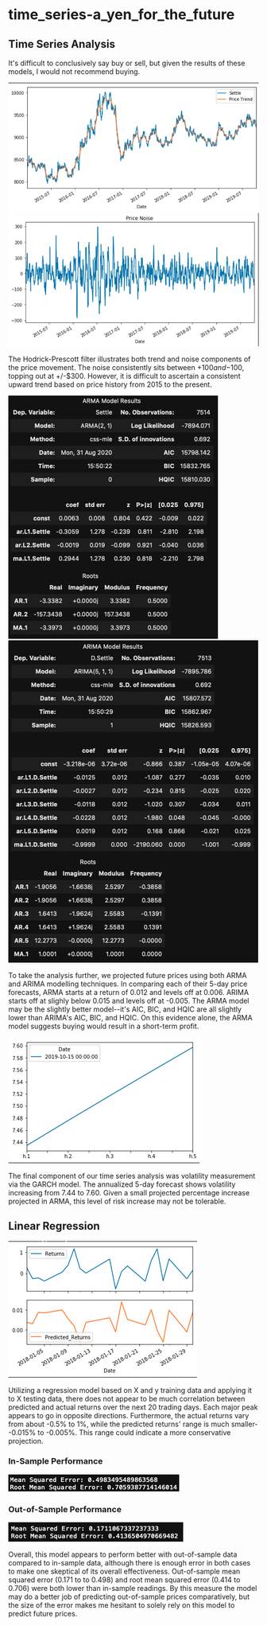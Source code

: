 # time_series-a_yen_for_the_future

## Time Series Analysis

It's difficult to conclusively say buy or sell, but given the results of these
models, I would not recommend buying.  



![Trend](Images/trend_graph.png)
![Noise](Images/noise_graph.png)

The Hodrick-Prescott filter illustrates both trend and noise components of the 
price movement. The noise consistently sits between +$100 and -$100, topping 
out at +/-$300.  However, it is difficult to ascertain a consistent upward 
trend based on price history from 2015 to the present.




![ARMA](Images/arma_results.png)
![ARIMA](Images/arima_results.png)

To take the analysis further, we projected future prices using both ARMA and 
ARIMA modelling techniques.  In comparing each of their 5-day price forecasts,
ARMA starts at a return of 0.012 and levels off at 0.006.  ARIMA starts off at
slighly below 0.015 and levels off at -0.005.  The ARMA model may be the 
slightly better model--it's AIC, BIC, and HQIC are all slightly lower than 
ARIMA's AIC, BIC, and HQIC.  On this evidence alone, the ARMA model suggests
buying would result in a short-term profit.




![GARCH](Images/volatility.png)

The final component of our time series analysis was volatility measurement via
the GARCH model.  The annualized 5-day forecast shows volatility increasing 
from 7.44 to 7.60.  Given a small projected percentage increase projected in 
ARMA, this level of risk increase may not be tolerable.




## Linear Regression
![Predictions](Images/returns_graph.png)

Utilizing a regression model based on X and y training data and applying it to 
X testing data, there does not appear to be much correlation between predicted 
and actual returns over the next 20 trading days.  Each major peak appears to
go in opposite directions.  Furthermore, the actual returns vary from about 
-0.5% to 1%, while the predicted returns' range is much smaller--0.015% to 
-0.005%.  This range could indicate a more conservative projection.


### In-Sample Performance
![in_sample](Images/in_sample_error.png)


### Out-of-Sample Performance
![in_sample](Images/out_of_sample_error.png)


Overall, this model appears to perform better with out-of-sample data compared
to in-sample data, although there is enough error in both cases to make one 
skeptical of its overall effectiveness.  Out-of-sample mean squared error 
(0.171 to to 0.498) and root mean squared error (0.414 to 0.706) were both lower
than in-sample readings.  By this measure the model may do a better job of 
predicting out-of-sample prices comparatively, but the size of the error makes
me hesitant to solely rely on this model to predict future prices.